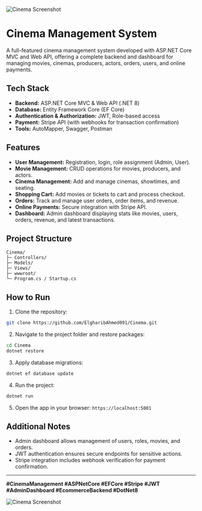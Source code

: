 ![Cinema Screenshot](https://github.com/user-attachments/assets/4c8d8be9-f9c0-4942-9303-3ef812a5c379 "Cinema App Screenshot")

# Cinema Management System

A full-featured cinema management system developed with ASP.NET Core MVC and Web API, offering a complete backend and dashboard for managing movies, cinemas, producers, actors, orders, users, and online payments.

## Tech Stack

* **Backend:** ASP.NET Core MVC & Web API (.NET 8)
* **Database:** Entity Framework Core (EF Core)
* **Authentication & Authorization:** JWT, Role-based access
* **Payment:** Stripe API (with webhooks for transaction confirmation)
* **Tools:** AutoMapper, Swagger, Postman

## Features

* **User Management:** Registration, login, role assignment (Admin, User).
* **Movie Management:** CRUD operations for movies, producers, and actors.
* **Cinema Management:** Add and manage cinemas, showtimes, and seating.
* **Shopping Cart:** Add movies or tickets to cart and process checkout.
* **Orders:** Track and manage user orders, order items, and revenue.
* **Online Payments:** Secure integration with Stripe API.
* **Dashboard:** Admin dashboard displaying stats like movies, users, orders, revenue, and latest transactions.

## Project Structure

```
Cinema/
├─ Controllers/
├─ Models/
├─ Views/
├─ wwwroot/
└─ Program.cs / Startup.cs
```

## How to Run

1. Clone the repository:

```bash
git clone https://github.com/ElgharibAhmed091/Cinema.git
```

2. Navigate to the project folder and restore packages:

```bash
cd Cinema
dotnet restore
```

3. Apply database migrations:

```bash
dotnet ef database update
```

4. Run the project:

```bash
dotnet run
```

5. Open the app in your browser: `https://localhost:5001`

## Additional Notes

* Admin dashboard allows management of users, roles, movies, and orders.
* JWT authentication ensures secure endpoints for sensitive actions.
* Stripe integration includes webhook verification for payment confirmation.

---

**#CinemaManagement #ASPNetCore #EFCore #Stripe #JWT #AdminDashboard #EcommerceBackend #DotNet8**


![Cinema Screenshot](https://github.com/user-attachments/assets/4c8d8be9-f9c0-4942-9303-3ef812a5c379 "Cinema App Screenshot")
